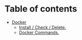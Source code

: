 # Table of contents

* [Docker](README.md)
  * [Install / Check / Delete.](docker/install-check-delete..md)
  * [Docker Commands.](docker/docker-commands..md)
